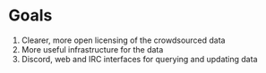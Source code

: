 # Goals

1. Clearer, more open licensing of the crowdsourced data
2. More useful infrastructure for the data
3. Discord, web and IRC interfaces for querying and updating data
